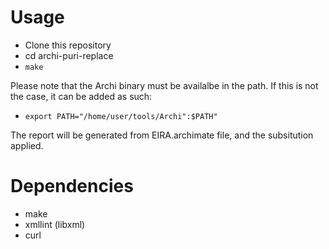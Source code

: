 # Usage
- Clone this repository
- cd archi-puri-replace
- `make`

Please note that the Archi binary must be availalbe in the path.
If this is not the case, it can be added as such:
- `export PATH="/home/user/tools/Archi":$PATH"`
 
The report will be generated from EIRA.archimate file, and the subsitution applied.

#  Dependencies
- make
- xmllint (libxml)
- curl
